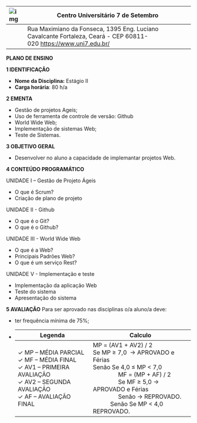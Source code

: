 | ![img](https://www.uni7.edu.br/wp-content/uploads/2022/05/logo-uni7-hor-vazado.png) | **Centro Universitário 7 de Setembro**                                                                                     |
| :-------------------------------------------------------------------------------- | --------------------------------------------------------------------------------------------------------------------------------- |
|                                                                                   | Rua 			Maximiano da Fonseca, 1395  Eng. Luciano Cavalcante 			 			Fortaleza, 			Ceará - CEP 60811-020 https://www.uni7.edu.br/ |

**PLANO DE ENSINO**

**1 IDENTIFICAÇÃO**

- **Nome da Disciplina:** Estágio II
- **Carga horária**: 80 h/a

**2 EMENTA**

- Gestão de projetos Ageis;
- Uso de ferramenta de controle de versão: Github
- World Wide Web;
- Implementação de sistemas Web;
- Teste de Sistemas.

**3 OBJETIVO GERAL**

- Desenvolver no aluno a capacidade de implemantar projetos Web.

**4 CONTEÚDO PROGRAMÁTICO**

UNIDADE I – Gestão de Projeto Ágeis

- O que é Scrum?
- Criação de plano de projeto

UNIDADE II  - Github

- O que é o Git?
- O que é o Github?

UNIDADE III - World Wide Web

- O que é a Web?
- Principais Padrões Web?
- O que é um serviço Rest?

UNIDADE V - Implementação e teste

- Implementação da aplicação Web
- Teste do sistema
- Apresentação do sistema

**5 AVALIAÇÃO**
Para ser aprovado nas disciplinas o/a aluno/a deve:

- ter frequência mínima de 75%;
- | Legenda                                                                                                                                                   | Calculo                                                                                                                                                                                                                                                                                                                 |
  | --------------------------------------------------------------------------------------------------------------------------------------------------------- | ----------------------------------------------------------------------------------------------------------------------------------------------------------------------------------------------------------------------------------------------------------------------------------------------------------------------- |
  | ✓ MP – MÉDIA PARCIAL<br />✓ MF – MÉDIA FINAL<br />✓ AV1 – PRIMEIRA AVALIAÇÃO<br />✓ AV2 – SEGUNDA AVALIAÇÃO<br />✓ AF – AVALIAÇÃO FINAL | MP = (AV1 + AV2) / 2<br />Se MP ≥ 7,0  → APROVADO e Férias<br />Senão Se 4,0 ≤ MP < 7,0<br />                MF = (MP + AF) / 2 <br />                Se MF ≥ 5,0 → APROVADO e Férias <br />                Senão → REPROVADO. <br />           Senão Se MP < 4,0 REPROVADO. |
